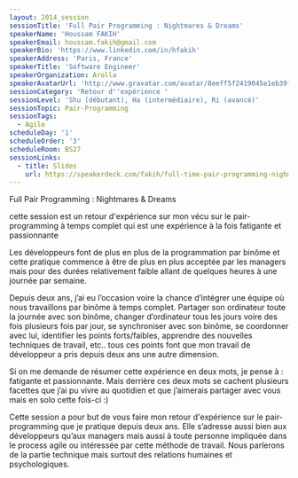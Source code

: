 ```yaml
---
layout: 2014_session
sessionTitle: 'Full Pair Programming : Nightmares & Dreams'
speakerName: 'Houssam FAKIH'
speakerEmail: houssam.fakih@gmail.com
speakerBio: 'https://www.linkedin.com/in/hfakih'
speakerAddress: 'Paris, France'
speakerTitle: 'Software Engineer'
speakerOrganization: Arolla
speakerAvatarUrl: 'http://www.gravatar.com/avatar/8eeff5f2419045e1eb39f10ad6f1567d?size=200&default=mm'
sessionCategory: 'Retour d''expérience '
sessionLevel: 'Shu (débutant), Ha (intermédiaire), Ri (avancé)'
sessionTopic: Pair-Programming
sessionTags:
  - Agile
scheduleDay: '1'
scheduleOrder: '3'
scheduleRoom: BS27
sessionLinks:
  - title: Slides
    url: https://speakerdeck.com/fakih/full-time-pair-programming-nighmares-and-dreams
---
```


Full Pair Programming : Nightmares & Dreams

cette session est un retour d'expérience sur mon vécu sur le pair-programming à temps complet qui est une expérience à la fois fatigante et passionnante

Les développeurs font de plus en plus de la programmation par binôme et cette pratique commence à être de plus en plus acceptée par les managers mais pour des durées relativement faible allant de quelques heures à une journée par semaine.

Depuis deux ans, j’ai eu l’occasion voire la chance d’intégrer une équipe où nous travaillons par binôme à temps complet. Partager son ordinateur toute la journée avec son binôme, changer d’ordinateur tous les jours voire des fois plusieurs fois par jour, se synchroniser avec son binôme, se coordonner avec lui, identifier les points forts/faibles, apprendre des nouvelles techniques de travail, etc.. tous ces points font que mon travail de développeur a pris depuis deux ans une autre dimension.

Si on me demande de résumer cette expérience en deux mots, je pense à : fatigante et passionnante. Mais derrière ces deux mots se cachent plusieurs facettes que j’ai pu vivre au quotidien et que j’aimerais partager avec vous mais en solo cette fois-ci :)

Cette session a pour but de vous faire mon retour d'expérience sur le pair-programming que je pratique depuis deux ans. Elle s’adresse aussi bien aux développeurs qu’aux managers mais aussi à toute personne impliquée dans le process agile ou intéressée par cette méthode de travail. Nous parlerons de la partie technique mais surtout des relations humaines et psychologiques.
